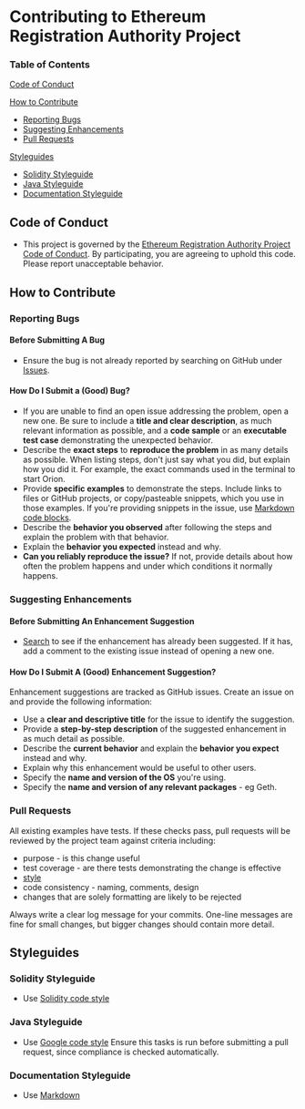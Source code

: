 # Contributing to Ethereum Registration Authority Project

### Table of Contents

[Code of Conduct](#code-of-conduct)

[How to Contribute](#how-to-contribute)

- [Reporting Bugs](#reporting-bugs)
- [Suggesting Enhancements](#suggesting-enhancements)
- [Pull Requests](#pull-requests)

[Styleguides](#styleguides)

- [Solidity Styleguide](#solidity-styleguide)
- [Java Styleguide](#java-styleguide)
- [Documentation Styleguide](#documentation-styleguide)

## Code of Conduct

- This project is governed by the [Ethereum Registration Authority Project Code of Conduct](CODE_OF_CONDUCT.md). By participating,
  you are agreeing to uphold this code. Please report unacceptable behavior.

## How to Contribute

### Reporting Bugs

#### Before Submitting A Bug

- Ensure the bug is not already reported by searching on GitHub under
  [Issues](https://github.com/ConsenSys/EthereumRegistrationAuthority/issues).

#### How Do I Submit a (Good) Bug?

- If you are unable to find an open issue addressing the problem, open a new one. Be sure to include a
  **title and clear description**, as much relevant information as possible, and a **code sample** or
  an **executable test case** demonstrating the unexpected behavior.
- Describe the **exact steps** to **reproduce the problem** in as many details as possible. When
  listing steps, don't just say what you did, but explain how you did it. For example, the exact
  commands used in the terminal to start Orion.
- Provide **specific examples** to demonstrate the steps. Include links to files or GitHub projects, or
  copy/pasteable snippets, which you use in those examples. If you're providing snippets in the issue,
  use [Markdown code blocks](https://help.github.com/articles/getting-started-with-writing-and-formatting-on-github/).
- Describe the **behavior you observed** after following the steps and explain the
  problem with that behavior.
- Explain the **behavior you expected** instead and why.
- **Can you reliably reproduce the issue?** If not, provide details about how often the problem
  happens and under which conditions it normally happens.

### Suggesting Enhancements

#### Before Submitting An Enhancement Suggestion

- [Search](https://github.com/ConsenSys/EthereumRegistationAuthority/issues) to see if the enhancement has already been
  suggested. If it has, add a comment to the existing issue instead of opening a new one.

#### How Do I Submit A (Good) Enhancement Suggestion?

Enhancement suggestions are tracked as GitHub issues. Create an issue on and provide
the following information:

- Use a **clear and descriptive title** for the issue to identify the suggestion.
- Provide a **step-by-step description** of the suggested enhancement in as much detail as possible.
- Describe the **current behavior** and explain the **behavior you expect** instead and why.
- Explain why this enhancement would be useful to other users.
- Specify the **name and version of the OS** you're using.
- Specify the **name and version of any relevant packages** - eg Geth.

### Pull Requests

All existing examples have tests. If these checks pass, pull requests will be reviewed by the project team against criteria including:

- purpose - is this change useful
- test coverage - are there tests demonstrating the change is effective
- [style](#styleguides)
- code consistency - naming, comments, design
- changes that are solely formatting are likely to be rejected

Always write a clear log message for your commits. One-line messages are fine for small changes, but
bigger changes should contain more detail.

## Styleguides

### Solidity Styleguide

- Use [Solidity code style](http://solidity.readthedocs.io/en/v0.4.24/style-guide.html)

### Java Styleguide

- Use [Google code style](https://google.github.io/styleguide/javaguide.html)
  Ensure this tasks is run before submitting a pull request, since compliance is checked automatically.

### Documentation Styleguide

- Use [Markdown](https://daringfireball.net/projects/markdown)
